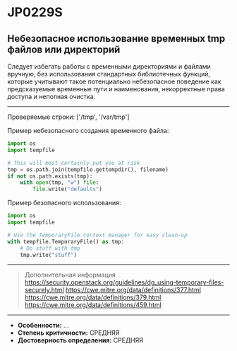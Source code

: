 # JP0229S
## Небезопасное использование временных tmp файлов или директорий
Следует избегать работы с временными директориями и файлами вручную, без использования стандартных
библиотечных функций, которые учитывают такое потенциально небезопасное поведение как предсказуемые
временные пути и наименования, некорректные права доступа и неполная очистка.

---
Проверяемые строки: ['/tmp', '/var/tmp']
<!---
Нужно доработать этот плагин, так как сейчас он просто
проверяет наличие ['/tmp', '/var/tmp', '/dev/shm']
-->

Пример небезопасного создания временного файла:

```python linenums="1"
import os
import tempfile

# This will most certainly put you at risk
tmp = os.path.join(tempfile.gettempdir(), filename)
if not os.path.exists(tmp):
    with open(tmp, "w") file:
        file.write("defaults")
```

Пример безопасного использования:

```python linenums="1"
import os
import tempfile

# Use the TemporaryFile context manager for easy clean-up
with tempfile.TemporaryFile() as tmp:
    # Do stuff with tmp
    tmp.write("stuff")
```
---
> Дополнительная информация
> <https://security.openstack.org/guidelines/dg_using-temporary-files-securely.html>
> <https://cwe.mitre.org/data/definitions/377.html>
> <https://cwe.mitre.org/data/definitions/379.html>
> <https://cwe.mitre.org/data/definitions/459.html>
---
* __Особенности:__ ...
* __Степень критичности:__ СРЕДНЯЯ
* __Достоверность определения:__ СРЕДНЯЯ
